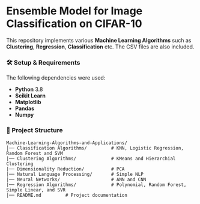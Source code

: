 # **Ensemble Model for Image Classification on CIFAR-10**  

This repository implements various **Machine Learning Algorithms** such as **Clustering**, **Regression**, **Classification** etc. The CSV files are also included.  

### **🛠️ Setup & Requirements**  
The following dependencies were used:  
- **Python** 3.8  
- **Scikit Learn**
- **Matplotlib** 
- **Pandas**
- **Numpy** 


### **📂 Project Structure**  
```
Machine-Learning-Algorithms-and-Applications/
│── Classification Algorithms/         # KNN, Logistic Regression, Random Forest and SVM
|── Clustering Algorithms/             # KMeans and Hierarchial Clustering
|── Dimensionality Reduction/          # PCA
|── Natural Language Processing/       # Simple NLP
|── Neural Networks/                   # ANN and CNN
|── Regression Algorithms/             # Polynomial, Random Forest, Simple Linear, and SVR
│── README.md         # Project documentation
```  
